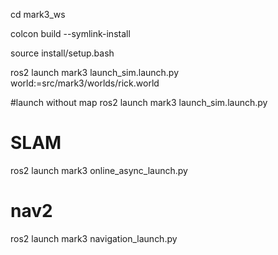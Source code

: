 cd mark3_ws

colcon build --symlink-install

source install/setup.bash

ros2 launch mark3 launch_sim.launch.py world:=src/mark3/worlds/rick.world

#launch without map
ros2 launch mark3 launch_sim.launch.py

# SLAM
ros2 launch mark3 online_async_launch.py

# nav2
ros2 launch mark3 navigation_launch.py
